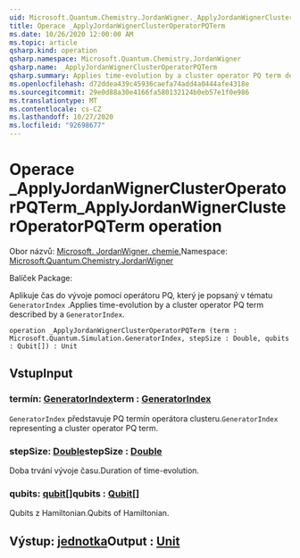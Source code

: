 ```yaml
---
uid: Microsoft.Quantum.Chemistry.JordanWigner._ApplyJordanWignerClusterOperatorPQTerm
title: Operace _ApplyJordanWignerClusterOperatorPQTerm
ms.date: 10/26/2020 12:00:00 AM
ms.topic: article
qsharp.kind: operation
qsharp.namespace: Microsoft.Quantum.Chemistry.JordanWigner
qsharp.name: _ApplyJordanWignerClusterOperatorPQTerm
qsharp.summary: Applies time-evolution by a cluster operator PQ term described by a `GeneratorIndex`.
ms.openlocfilehash: d72ddea439c45936caefa74add4a0444afe4318e
ms.sourcegitcommit: 29e0d88a30e4166fa580132124b0eb57e1f0e986
ms.translationtype: MT
ms.contentlocale: cs-CZ
ms.lasthandoff: 10/27/2020
ms.locfileid: "92698677"
---
```

# <a name="_applyjordanwignerclusteroperatorpqterm-operation"></a><span data-ttu-id="6b364-102">Operace _ApplyJordanWignerClusterOperatorPQTerm</span><span class="sxs-lookup"><span data-stu-id="6b364-102">_ApplyJordanWignerClusterOperatorPQTerm operation</span></span>

<span data-ttu-id="6b364-103">Obor názvů: [Microsoft. JordanWigner. chemie.](xref:Microsoft.Quantum.Chemistry.JordanWigner)</span><span class="sxs-lookup"><span data-stu-id="6b364-103">Namespace: [Microsoft.Quantum.Chemistry.JordanWigner](xref:Microsoft.Quantum.Chemistry.JordanWigner)</span></span>

<span data-ttu-id="6b364-104">Balíček [](https://nuget.org/packages/)</span><span class="sxs-lookup"><span data-stu-id="6b364-104">Package: [](https://nuget.org/packages/)</span></span>


<span data-ttu-id="6b364-105">Aplikuje čas do vývoje pomocí operátoru PQ, který je popsaný v tématu `GeneratorIndex` .</span><span class="sxs-lookup"><span data-stu-id="6b364-105">Applies time-evolution by a cluster operator PQ term described by a `GeneratorIndex`.</span></span>

```qsharp
operation _ApplyJordanWignerClusterOperatorPQTerm (term : Microsoft.Quantum.Simulation.GeneratorIndex, stepSize : Double, qubits : Qubit[]) : Unit
```


## <a name="input"></a><span data-ttu-id="6b364-106">Vstup</span><span class="sxs-lookup"><span data-stu-id="6b364-106">Input</span></span>

### <a name="term--generatorindex"></a><span data-ttu-id="6b364-107">termín: [GeneratorIndex](xref:Microsoft.Quantum.Simulation.GeneratorIndex)</span><span class="sxs-lookup"><span data-stu-id="6b364-107">term : [GeneratorIndex](xref:Microsoft.Quantum.Simulation.GeneratorIndex)</span></span>

<span data-ttu-id="6b364-108">`GeneratorIndex` představuje PQ termín operátora clusteru.</span><span class="sxs-lookup"><span data-stu-id="6b364-108">`GeneratorIndex` representing a cluster operator PQ term.</span></span>


### <a name="stepsize--double"></a><span data-ttu-id="6b364-109">stepSize: [Double](xref:microsoft.quantum.lang-ref.double)</span><span class="sxs-lookup"><span data-stu-id="6b364-109">stepSize : [Double](xref:microsoft.quantum.lang-ref.double)</span></span>

<span data-ttu-id="6b364-110">Doba trvání vývoje času.</span><span class="sxs-lookup"><span data-stu-id="6b364-110">Duration of time-evolution.</span></span>


### <a name="qubits--qubit"></a><span data-ttu-id="6b364-111">qubits: [qubit](xref:microsoft.quantum.lang-ref.qubit)[]</span><span class="sxs-lookup"><span data-stu-id="6b364-111">qubits : [Qubit](xref:microsoft.quantum.lang-ref.qubit)[]</span></span>

<span data-ttu-id="6b364-112">Qubits z Hamiltonian.</span><span class="sxs-lookup"><span data-stu-id="6b364-112">Qubits of Hamiltonian.</span></span>



## <a name="output--unit"></a><span data-ttu-id="6b364-113">Výstup: [jednotka](xref:microsoft.quantum.lang-ref.unit)</span><span class="sxs-lookup"><span data-stu-id="6b364-113">Output : [Unit](xref:microsoft.quantum.lang-ref.unit)</span></span>

